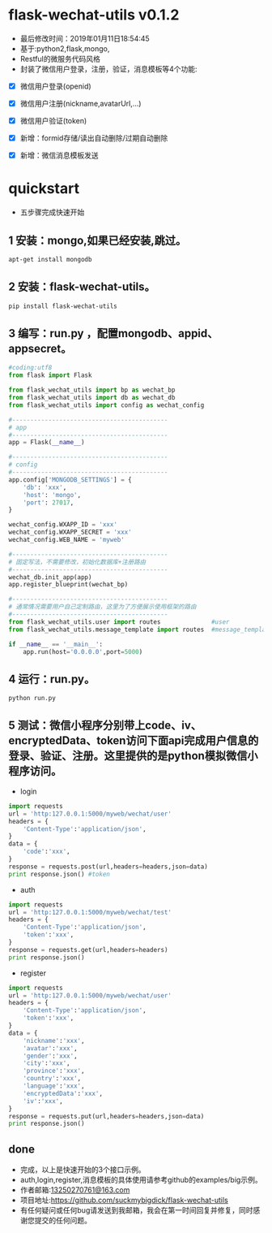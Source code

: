 
flask-wechat-utils v0.1.2
===================
* 最后修改时间：2019年01月11日18:54:45
* 基于:python2,flask,mongo,
* Restful的微服务代码风格
* 封装了微信用户登录，注册，验证，消息模板等4个功能:
- [x] 微信用户登录(openid)
- [x] 微信用户注册(nickname,avatarUrl,...)
- [x] 微信用户验证(token)
- [x] 新增：formid存储/读出自动删除/过期自动删除
- [x] 新增：微信消息模板发送




quickstart
===================
* 五步骤完成快速开始

1 安装：mongo,如果已经安装,跳过。
-------------------
```bash
apt-get install mongodb
```

2 安装：flask-wechat-utils。
-------------------
```bash
pip install flask-wechat-utils
```

3 编写：run.py ，配置mongodb、appid、appsecret。
-------------------
```python
#coding:utf8
from flask import Flask

from flask_wechat_utils import bp as wechat_bp
from flask_wechat_utils import db as wechat_db
from flask_wechat_utils import config as wechat_config

#-------------------------------------------
# app
#-------------------------------------------
app = Flask(__name__)

#-------------------------------------------
# config
#-------------------------------------------
app.config['MONGODB_SETTINGS'] = {
	'db': 'xxx',
	'host': 'mongo',
	'port': 27017,
}

wechat_config.WXAPP_ID = 'xxx'
wechat_config.WXAPP_SECRET = 'xxx'
wechat_config.WEB_NAME = 'myweb'

#-------------------------------------------
# 固定写法，不需要修改，初始化数据库+注册路由
#-------------------------------------------
wechat_db.init_app(app)
app.register_blueprint(wechat_bp)

#-------------------------------------------
# 通常情况需要用户自己定制路由，这里为了方便展示使用框架的路由
#-------------------------------------------
from flask_wechat_utils.user import routes				#user
from flask_wechat_utils.message_template import routes	#message_template

if __name__ == '__main__':
	app.run(host='0.0.0.0',port=5000)

```

4 运行：run.py。
-------------------
```bash
python run.py
```

5 测试：微信小程序分别带上code、iv、encryptedData、token访问下面api完成用户信息的登录、验证、注册。这里提供的是python模拟微信小程序访问。
-------------------
* login
```python
import requests
url = 'http:127.0.0.1:5000/myweb/wechat/user'
headers = {
	'Content-Type':'application/json',
}
data = {
	'code':'xxx',
}
response = requests.post(url,headers=headers,json=data)
print response.json() #token
```

* auth
```python
import requests
url = 'http:127.0.0.1:5000/myweb/wechat/test'
headers = {
	'Content-Type':'application/json',
	'token':'xxx',
}
response = requests.get(url,headers=headers)
print response.json()
```

* register
```python
import requests
url = 'http:127.0.0.1:5000/myweb/wechat/user'
headers = {
	'Content-Type':'application/json',
	'token':'xxx',
}
data = {
	'nickname':'xxx',
	'avatar':'xxx',
	'gender':'xxx',
	'city':'xxx',
	'province':'xxx',
	'country':'xxx',
	'language':'xxx',
	'encryptedData':'xxx',
	'iv':'xxx',
}
response = requests.put(url,headers=headers,json=data)
print response.json()
```

done
-------------------
* 完成，以上是快速开始的3个接口示例。
* auth,login,register,消息模板的具体使用请参考github的examples/big示例。
* 作者邮箱:13250270761@163.com
* 项目地址:https://github.com/suckmybigdick/flask-wechat-utils
* 有任何疑问或任何bug请发送到我邮箱，我会在第一时间回复并修复，同时感谢您提交的任何问题。
